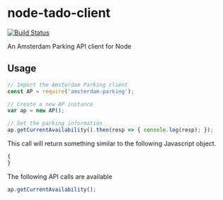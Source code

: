 # node-tado-client
[![Build Status](https://travis-ci.org/peterpeerdeman/amsterdam-parking.svg?branch=master)](https://travis-ci.org/peterpeerdeman/amsterdam-parking)

An Amsterdam Parking API client for Node

## Usage
```javascript
// Import the Amsterdam Parking client
const AP = require('amsterdam-parking');

// Create a new AP instance
var ap = new AP();

// Get the parking information
ap.getCurrentAvailability().then(resp => { console.log(resp); });
```

This call will return something similar to the following Javascript object.

```javascript
{
}
```

The following API calls are available
```javascript
ap.getCurrentAvailability();
```
